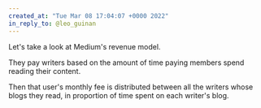 ```yaml
---
created_at: "Tue Mar 08 17:04:07 +0000 2022"
in_reply_to: @leo_guinan
---
```


Let's take a look at Medium's revenue model.

They pay writers based on the amount of time paying members spend reading their content.

Then that user's monthly fee is distributed between all the writers whose blogs they read, in proportion of time spent on each writer's blog.